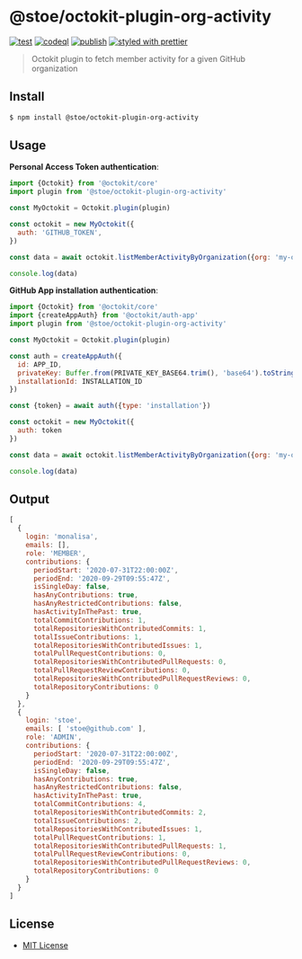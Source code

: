 # @stoe/octokit-plugin-org-activity

[![test](https://github.com/stoe/octokit-plugin-org-activity/actions/workflows/test.yml/badge.svg)](https://github.com/stoe/octokit-plugin-org-activity/actions/workflows/test.yml) [![codeql](https://github.com/stoe/octokit-plugin-org-activity/actions/workflows/codeql.yml/badge.svg)](https://github.com/stoe/octokit-plugin-org-activity/actions/workflows/codeql.yml) [![publish](https://github.com/stoe/octokit-plugin-org-activity/actions/workflows/publish.yml/badge.svg)](https://github.com/stoe/octokit-plugin-org-activity/actions/workflows/publish.yml) [![styled with prettier](https://img.shields.io/badge/styled_with-prettier-ff69b4.svg)](https://github.com/prettier/prettier)

> Octokit plugin to fetch member activity for a given GitHub organization

## Install

```sh
$ npm install @stoe/octokit-plugin-org-activity
```

## Usage

**Personal Access Token authentication**:

```js
import {Octokit} from '@octokit/core'
import plugin from '@stoe/octokit-plugin-org-activity'

const MyOctokit = Octokit.plugin(plugin)

const octokit = new MyOctokit({
  auth: 'GITHUB_TOKEN',
})

const data = await octokit.listMemberActivityByOrganization({org: 'my-org'})

console.log(data)
```

**GitHub App installation authentication**:

```js
import {Octokit} from '@octokit/core'
import {createAppAuth} from '@octokit/auth-app'
import plugin from '@stoe/octokit-plugin-org-activity'

const MyOctokit = Octokit.plugin(plugin)

const auth = createAppAuth({
  id: APP_ID,
  privateKey: Buffer.from(PRIVATE_KEY_BASE64.trim(), 'base64').toString('ascii'),
  installationId: INSTALLATION_ID
})

const {token} = await auth({type: 'installation'})

const octokit = new MyOctokit({
  auth: token
})

const data = await octokit.listMemberActivityByOrganization({org: 'my-org'})

console.log(data)
```

## Output

```js
[
  {
    login: 'monalisa',
    emails: [],
    role: 'MEMBER',
    contributions: {
      periodStart: '2020-07-31T22:00:00Z',
      periodEnd: '2020-09-29T09:55:47Z',
      isSingleDay: false,
      hasAnyContributions: true,
      hasAnyRestrictedContributions: false,
      hasActivityInThePast: true,
      totalCommitContributions: 1,
      totalRepositoriesWithContributedCommits: 1,
      totalIssueContributions: 1,
      totalRepositoriesWithContributedIssues: 1,
      totalPullRequestContributions: 0,
      totalRepositoriesWithContributedPullRequests: 0,
      totalPullRequestReviewContributions: 0,
      totalRepositoriesWithContributedPullRequestReviews: 0,
      totalRepositoryContributions: 0
    }
  },
  {
    login: 'stoe',
    emails: [ 'stoe@github.com' ],
    role: 'ADMIN',
    contributions: {
      periodStart: '2020-07-31T22:00:00Z',
      periodEnd: '2020-09-29T09:55:47Z',
      isSingleDay: false,
      hasAnyContributions: true,
      hasAnyRestrictedContributions: false,
      hasActivityInThePast: true,
      totalCommitContributions: 4,
      totalRepositoriesWithContributedCommits: 2,
      totalIssueContributions: 2,
      totalRepositoriesWithContributedIssues: 1,
      totalPullRequestContributions: 1,
      totalRepositoriesWithContributedPullRequests: 1,
      totalPullRequestReviewContributions: 0,
      totalRepositoriesWithContributedPullRequestReviews: 0,
      totalRepositoryContributions: 0
    }
  }
]
```

## License

- [MIT License](./license)
